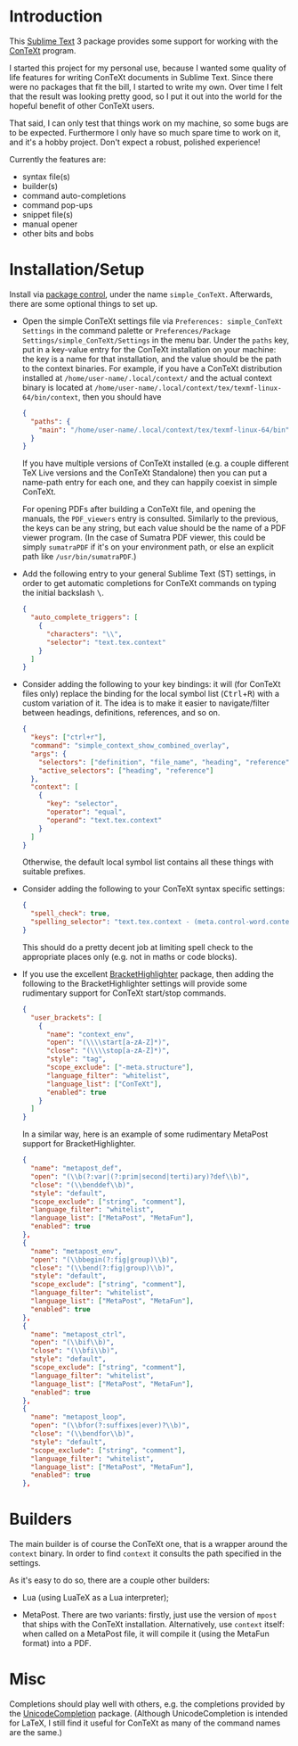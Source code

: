 # Introduction

This [Sublime Text][sublime-text] 3 package provides some support for working with the [ConTeXt][context-introduction] program.

I started this project for my personal use, because I wanted some quality of life features for writing ConTeXt documents in Sublime Text. Since there were no packages that fit the bill, I started to write my own. Over time I felt that the result was looking pretty good, so I put it out into the world for the hopeful benefit of other ConTeXt users.

That said, I can only test that things work on my machine, so some bugs are to be expected. Furthermore I only have so much spare time to work on it, and it's a hobby project. Don't expect a robust, polished experience!

Currently the features are:

  - syntax file(s)
  - builder(s)
  - command auto-completions
  - command pop-ups
  - snippet file(s)
  - manual opener
  - other bits and bobs

# Installation/Setup

Install via [package control][package-control], under the name `simple_ConTeXt`. Afterwards, there are some optional things to set up.

  - Open the simple ConTeXt settings file via `Preferences: simple_ConTeXt Settings` in the command palette or `Preferences/Package Settings/simple_ConTeXt/Settings` in the menu bar. Under the `paths` key, put in a key-value entry for the ConTeXt installation on your machine: the key is a name for that installation, and the value should be the path to the context binaries. For example, if you have a ConTeXt distribution installed at `/home/user-name/.local/context/` and the actual context binary is located at `/home/user-name/.local/context/tex/texmf-linux-64/bin/context`, then you should have

    ```JSON
    {
      "paths": {
        "main": "/home/user-name/.local/context/tex/texmf-linux-64/bin"
      }
    }
    ```

    If you have multiple versions of ConTeXt installed (e.g. a couple different TeX Live versions and the ConTeXt Standalone) then you can put a name-path entry for each one, and they can happily coexist in simple ConTeXt.

    For opening PDFs after building a ConTeXt file, and opening the manuals, the `PDF_viewers` entry is consulted. Similarly to the previous, the keys can be any string, but each value should be the name of a PDF viewer program. (In the case of Sumatra PDF viewer, this could be simply `sumatraPDF` if it's on your environment path, or else an explicit path like `/usr/bin/sumatraPDF`.)

  - Add the following entry to your general Sublime Text (ST) settings, in order to get automatic completions for ConTeXt commands on typing the initial backslash <kbd>\\</kbd>.

    ```JSON
    {
      "auto_complete_triggers": [
        {
          "characters": "\\",
          "selector": "text.tex.context"
        }
      ]
    }
    ```

  - Consider adding the following to your key bindings: it will (for ConTeXt files only) replace the binding for the local symbol list (<kbd>Ctrl</kbd>+<kbd>R</kbd>) with a custom variation of it. The idea is to make it easier to navigate/filter between headings, definitions, references, and so on.

    ```JSON
    {
      "keys": ["ctrl+r"],
      "command": "simple_context_show_combined_overlay",
      "args": {
        "selectors": ["definition", "file_name", "heading", "reference"],
        "active_selectors": ["heading", "reference"]
      },
      "context": [
        {
          "key": "selector",
          "operator": "equal",
          "operand": "text.tex.context"
        }
      ]
    }
    ```

    Otherwise, the default local symbol list contains all these things with suitable prefixes.

  - Consider adding the following to your ConTeXt syntax specific settings:

    ```JSON
    {
      "spell_check": true,
      "spelling_selector": "text.tex.context - (meta.control-word.context, meta.environment.math.context, meta.brackets.context, source, markup.raw, comment)"
    }
    ```

    This should do a pretty decent job at limiting spell check to the appropriate places only (e.g. not in maths or code blocks).

  - If you use the excellent [BracketHighlighter][bracket-highlighter] package, then adding the following to the BracketHighlighter settings will provide some rudimentary support for ConTeXt start/stop commands.

    ```JSON
    {
      "user_brackets": [
        {
          "name": "context_env",
          "open": "(\\\\start[a-zA-Z]*)",
          "close": "(\\\\stop[a-zA-Z]*)",
          "style": "tag",
          "scope_exclude": ["-meta.structure"],
          "language_filter": "whitelist",
          "language_list": ["ConTeXt"],
          "enabled": true
        }
      ]
    }
    ```

    In a similar way, here is an example of some rudimentary MetaPost support for BracketHighlighter.

    ```JSON
    {
      "name": "metapost_def",
      "open": "(\\b(?:var|(?:prim|second|terti)ary)?def\\b)",
      "close": "(\\benddef\\b)",
      "style": "default",
      "scope_exclude": ["string", "comment"],
      "language_filter": "whitelist",
      "language_list": ["MetaPost", "MetaFun"],
      "enabled": true
    },
    {
      "name": "metapost_env",
      "open": "(\\bbegin(?:fig|group)\\b)",
      "close": "(\\bend(?:fig|group)\\b)",
      "style": "default",
      "scope_exclude": ["string", "comment"],
      "language_filter": "whitelist",
      "language_list": ["MetaPost", "MetaFun"],
      "enabled": true
    },
    {
      "name": "metapost_ctrl",
      "open": "(\\bif\\b)",
      "close": "(\\bfi\\b)",
      "style": "default",
      "scope_exclude": ["string", "comment"],
      "language_filter": "whitelist",
      "language_list": ["MetaPost", "MetaFun"],
      "enabled": true
    },
    {
      "name": "metapost_loop",
      "open": "(\\bfor(?:suffixes|ever)?\\b)",
      "close": "(\\bendfor\\b)",
      "style": "default",
      "scope_exclude": ["string", "comment"],
      "language_filter": "whitelist",
      "language_list": ["MetaPost", "MetaFun"],
      "enabled": true
    },
    ```

# Builders

The main builder is of course the ConTeXt one, that is a wrapper around the `context` binary. In order to find `context` it consults the path specified in the settings.

As it's easy to do so, there are a couple other builders:

  - Lua (using LuaTeX as a Lua interpreter);

  - MetaPost. There are two variants: firstly, just use the version of `mpost` that ships with the ConTeXt installation. Alternatively, use `context` itself: when called on a MetaPost file, it will compile it (using the MetaFun format) into a PDF.

# Misc

Completions should play well with others, e.g. the completions provided by the [Unicode​Completion][unicode-completion] package. (Although Unicode​Completion is intended for LaTeX, I still find it useful for ConTeXt as many of the command names are the same.)

[context-introduction]: http://wiki.contextgarden.net/What_is_ConTeXt
[package-control]:      https://packagecontrol.io
[sublime-text]:         https://www.sublimetext.com
[unicode-completion]:   https://github.com/randy3k/UnicodeCompletion
[bracket-highlighter]:  https://github.com/facelessuser/BracketHighlighter

